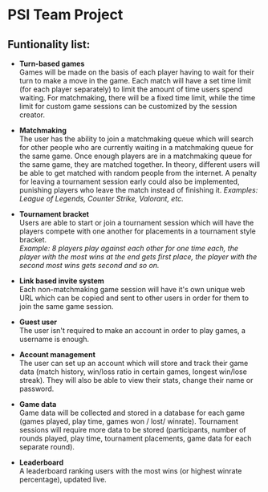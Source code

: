 # PSI Team Project


## Funtionality list:
- **Turn-based games**  
Games will be made on the basis of each player having to wait for their turn to make a move in the game. Each match will have a set time limit (for each player separately) to limit the amount of time users spend waiting. For matchmaking, there will be a fixed time limit, while the time limit for custom game sessions can be customized by the session creator. 

- **Matchmaking**  
The user has the ability to join a matchmaking queue which will search for other people who are currently waiting in a matchmaking queue for the same game. Once enough players are in a matchmaking queue for the same game, they are matched together. In theory, different users will be able to get matched with random people from the internet. A penalty for leaving a tournament session early could also be implemented, punishing players who leave the match instead of finishing it.
*Examples: League of Legends, Counter Strike, Valorant, etc.*  

- **Tournament bracket**  
Users are able to start or join a tournament session which will have the players compete with one another for placements in a tournament style bracket.  
*Example: 8 players play against each other for one time each, the player with the most wins at the end gets first place, the player with the second most wins gets second and so on.*  

- **Link based invite system**  
Each non-matchmaking game session will have it's own unique web URL which can be copied and sent to other users in order for them to join the same game session.

- **Guest user**  
The user isn't required to make an account in order to play games, a username is enough.

- **Account management**  
The user can set up an account which will store and track their game data (match history, win/loss ratio in certain games, longest win/lose streak). They will also be able to view their stats, change their name or password.

- **Game data**  
Game data will be collected and stored in a database for each game (games played, play time, games won / lost/ winrate). Tournament sessions will require more data to be stored (participants, number of rounds played, play time, tournament placements, game data for each separate round).

- **Leaderboard**  
A leaderboard ranking users with the most wins (or highest winrate percentage), updated live.
